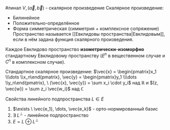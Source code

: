 #линал 
$V, (\vec{a}, \vec{b})$ - скалярное произведение
Скалярное произведение:
- Билинейное
- Положительно-определённое
- Форма симметрическая (симметрия + комплексное сопряжение)
Пространство называется [[Евклидовы пространства|Евклидовым]], если в нём задана функция скалярного произведения.

Каждое Евклидово пространство **изометрически-изоморфно** стандартному Евклидовому пространству ($E^n$ в вещественном случае и $C^n$ в комплексном случае).

Стандартное скалярное произведение: $\vec{x} = \begin{pmatrix}x_1 \\\dots \\x_n\end{pmatrix}, \vec{y} = \begin{pmatrix}y_1 \\\dots \\y_n\end{pmatrix}, \ (\vec{x}, \vec{y}) = \sum x_i \cdot y_i$ над $\mathbb{R}$ и $(z, \vec{w}) = \sum z_i \vec{w_i}$ над $\mathbb{C}$

Свойства линейного подпространства $L \in E$
1. $\exists \ \vec{e_1}, \dots, \vec{e_k}$ - орто-нормированный базис
2. $\exists \ L^{\perp}$ - линейное подпространство
3. $E = L \oplus L^{\perp}$